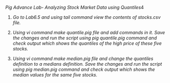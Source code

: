 *Pig Advance Lab- Analyzing Stock Market Data using Quantiles*4

1. *Go to Lab6.5 and using tail command view the contents of stocks.csv file.*

2. *Using vi command make quantile.pig file and add commands in it. Save the changes and run the script using pig quantile.pig command and  check     output which shows the quantiles of the high price of these five stocks.*

3. *Using vi command make median.pig file and change the quantiles definition to a medians definition. Save the changes and run the script using pig      median.pig command and  check output which shows the median values for the same five stocks.*
